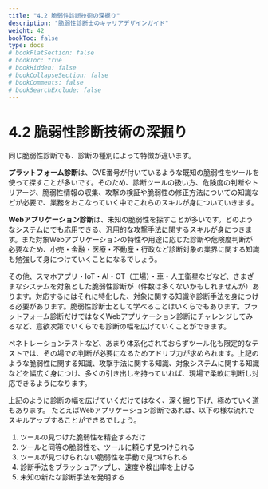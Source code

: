 ```yaml
---
title: "4.2 脆弱性診断技術の深掘り"
description: "脆弱性診断士のキャリアデザインガイド"
weight: 42
bookToc: false
type: docs
# bookFlatSection: false
# bookToc: true
# bookHidden: false
# bookCollapseSection: false
# bookComments: false
# bookSearchExclude: false
---
```


# 4.2 脆弱性診断技術の深掘り

同じ脆弱性診断でも、診断の種別によって特徴が違います。

**プラットフォーム診断**は、CVE番号が付いているような既知の脆弱性をツールを使って探すことが多いです。そのため、診断ツールの扱い方、危険度の判断やトリアージ、脆弱性情報の収集、攻撃の検証や脆弱性の修正方法についての知識などが必要で、業務をおこなっていく中でこれらのスキルが身についていきます。

**Webアプリケーション診断**は、未知の脆弱性を探すことが多いです。どのようなシステムにでも応用できる、汎用的な攻撃手法に関するスキルが身につきます。また対象Webアプリケーションの特性や用途に応じた診断や危険度判断が必要なため、小売・金融・医療・不動産・行政など診断対象の業界に関する知識も勉強して身につけていくことになるでしょう。

その他、スマホアプリ・IoT・AI・OT（工場）・車・人工衛星などなど、さまざまなシステムを対象とした脆弱性診断が（件数は多くないかもしれませんが）あります。対応するにはそれに特化した、対象に関する知識や診断手法を身につける必要があります。脆弱性診断士として学べることはいくらでもあります。プラットフォーム診断だけではなくWebアプリケーション診断にチャレンジしてみるなど、意欲次第でいくらでも診断の幅を広げていくことができます。

ペネトレーションテストなど、あまり体系化されておらずツール化も限定的なテストでは、その場での判断が必要になるためアドリブ力が求められます。上記のような脆弱性に関する知識、攻撃手法に関する知識、対象システムに関する知識などを幅広く身につけ、多くの引き出しを持っていれば、現場で柔軟に判断し対応できるようになります。

上記のように診断の幅を広げていくだけではなく、深く掘り下げ、極めていく道もあります。
たとえばWebアプリケーション診断であれば、以下の様な流れでスキルアップすることができるでしょう。

1. ツールの見つけた脆弱性を精査するだけ
2. ツールと同等の脆弱性を、ツールに頼らず見つけられる
3. ツールが見つけられない脆弱性を手動で見つけられる
4. 診断手法をブラッシュアップし、速度や検出率を上げる
5. 未知の新たな診断手法を発明する